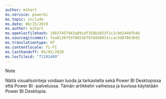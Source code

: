 ```yaml
---
author: mihart
ms.service: powerbi
ms.topic: include
ms.date: 08/15/2019
ms.author: mihart
ms.openlocfilehash: 19837457943a89cdf358b2653f1c1c9d2440fb4b
ms.sourcegitcommit: 7aa0136f93f88516f97ddd8031ccac5d07863b92
ms.translationtype: HT
ms.contentlocale: fi-FI
ms.lasthandoff: 05/05/2020
ms.locfileid: "71191409"
---
```

>[!NOTE]
>Näitä visualisointeja voidaan luoda ja tarkastella sekä Power BI Desktopissa että Power BI -palvelussa. Tämän artikkelin vaiheissa ja kuvissa käytetään Power BI Desktopia. 

